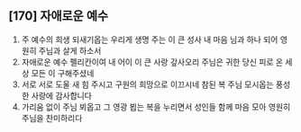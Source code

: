 ## [170] 자애로운 예수

1) 주 예수의 희생 되새기옵는 우리게 생명 주는 이 큰 성사 내 마음 님과 하나 되어 영원히 주님과 살게 하소서
2) 자애로운 예수 펠리칸이여 내 어이 이 큰 사랑 갚사오리 주님은 귀한 당신 피로 온 세상 모든 이 구해주셨네
3) 서로 서로 도울 새 힘 주시고 구원의 희망으로 이끄시네 참된 복 주님 모시옵는 풍성한 사랑에 감사합니다
4) 가리움 없이 주님 뵈옵고 그 영광 뵙는 복을 누리면서 성인들 함께 마음 모아 영원히 주님을 찬미하리다
